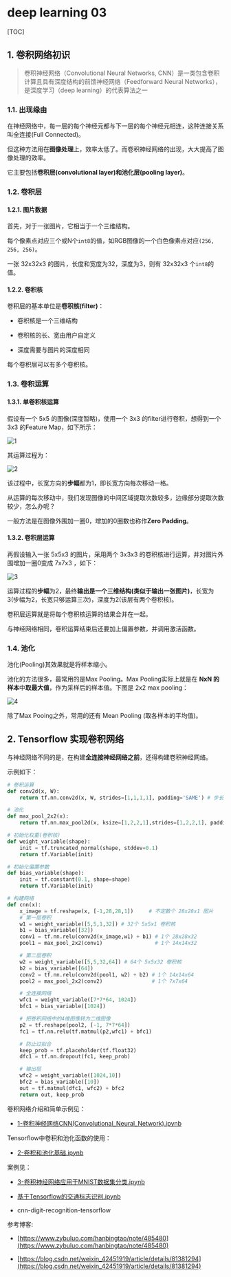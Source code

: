 # deep learning 03

[TOC]

## 1. 卷积网络初识

> 卷积神经网络（Convolutional Neural Networks, CNN）是一类包含卷积计算且具有深度结构的前馈神经网络（Feedforward Neural Networks），是深度学习（deep learning）的代表算法之一

### 1.1. 出现缘由

在神经网络中，每一层的每个神经元都与下一层的每个神经元相连，这种连接关系叫全连接(Full Connected)。

但这种方法用在**图像处理**上，效率太低了。而卷积神经网络的出现，大大提高了图像处理的效率。

它主要包括**卷积层(convolutional layer)**和**池化层(pooling layer)**。

### 1.2. 卷积层

#### 1.2.1. 图片数据

首先，对于一张图片，它相当于一个三维结构。

每个像素点对应三个或N个`int8`的值，如RGB图像的一个白色像素点对应`(256, 256, 256)`。

一张 32x32x3 的图片，长度和宽度为32，深度为3，则有 32x32x3 个`int8`的值。

#### 1.2.2. 卷积核

卷积层的基本单位是**卷积核(filter)**：

- 卷积核是一个三维结构

- 卷积核的长、宽由用户自定义

- 深度需要与图片的深度相同

每个卷积层可以有多个卷积核。

### 1.3. 卷积运算

#### 1.3.1. 单卷积核运算

假设有一个 5x5 的图像(深度暂略)，使用一个 3x3 的filter进行卷积，想得到一个 3x3 的Feature Map，如下所示：

![1](images\README1.png)

其运算过程为：

![2](images\README2.gif)

该过程中，长宽方向的**步幅**都为1，即长宽方向每次移动一格。

从运算的每次移动中，我们发现图像的中间区域提取次数较多，边缘部分提取次数较少，怎么办呢？

一般方法是在图像外围加一圈0，增加的0圈数也称作**Zero Padding**。

#### 1.3.2. 卷积层运算

再假设输入一张 5x5x3 的图片，采用两个 3x3x3 的卷积核进行运算，并对图片外围增加一圈0变成 7x7x3 ，如下：

![3](images\README3.gif)

运算过程的**步幅**为2，最终**输出是一个三维结构(类似于输出一张图片)**，长宽为3(步幅为2，长宽只够运算三次)，深度为2(该层有两个卷积核)。

卷积层运算就是将每个卷积核运算的结果合并在一起。

与神经网络相同，卷积运算结束后还要加上偏置参数，并调用激活函数。

### 1.4. 池化

池化(Pooling)其效果就是将样本缩小。

池化的方法很多，最常用的是Max Pooling。Max Pooling实际上就是在 **NxN 的样本**中**取最大值**，作为采样后的样本值。下图是 2x2 max pooling：

![4](images\README4.png)

除了Max Pooing之外，常用的还有 Mean Pooling (取各样本的平均值)。

## 2. Tensorflow 实现卷积网络

与神经网络不同的是，在构建**全连接神经网络之前**，还得构建卷积神经网络。

示例如下：

```py
# 卷积运算
def conv2d(x, W):
    return tf.nn.conv2d(x, W, strides=[1,1,1,1], padding='SAME') # 步长为1，补零

# 池化
def max_pool_2x2(x):
    return tf.nn.max_pool2d(x, ksize=[1,2,2,1],strides=[1,2,2,1], padding='SAME') # 2x2池化 步长为2 补零

# 初始化权重(卷积核)
def weight_variable(shape):
    init = tf.truncated_normal(shape, stddev=0.1)
    return tf.Variable(init)

# 初始化偏置参数
def bias_variable(shape):
    init = tf.constant(0.1, shape=shape)
    return tf.Variable(init)

# 构建网络
def cnn(x):
    x_image = tf.reshape(x, [-1,28,28,1])     # 不定数个 28x28x1 图片
    # 第一层卷积
    w1 = weight_variable([5,5,1,32]) # 32个 5x5x1 卷积核
    b1 = bias_variable([32])
    conv1 = tf.nn.relu(conv2d(x_image,w1) + b1) # 1个 28x28x32
    pool1 = max_pool_2x2(conv1)                 # 1个 14x14x32

    # 第二层卷积
    w2 = weight_variable([5,5,32,64]) # 64个 5x5x32 卷积核
    b2 = bias_variable([64])
    conv2 = tf.nn.relu(conv2d(pool1, w2) + b2) # 1个 14x14x64
    pool2 = max_pool_2x2(conv2)                # 1个 7x7x64

    # 全连接网络
    wfc1 = weight_variable([7*7*64, 1024])
    bfc1 = bias_variable([1024])

    # 把卷积网络中的4维图像转为二维图像
    p2 = tf.reshape(pool2, [-1, 7*7*64])
    fc1 = tf.nn.relu(tf.matmul(p2,wfc1) + bfc1)

    # 防止过拟合
    keep_prob = tf.placeholder(tf.float32)
    dfc1 = tf.nn.dropout(fc1, keep_prob)

    # 输出层
    wfc2 = weight_variable([1024,10])
    bfc2 = bias_variable([10])
    out = tf.matmul(dfc1, wfc2) + bfc2
    return out, keep_prob
```

卷积网络介绍和简单示例见：

- [1-卷积神经网络CNN(Convolutional_Neural_Network).ipynb](1-卷积神经网络CNN(Convolutional_Neural_Network).ipynb)

Tensorflow中卷积和池化函数的使用：

- [2-卷积和池化基础.ipynb](2-卷积和池化基础.ipynb)

案例见：

- [3-卷积神经网络应用于MNIST数据集分类.ipynb](3-卷积神经网络应用于MNIST数据集分类.ipynb)

- [基于Tensorflow的交通标志识别.ipynb](基于Tensorflow的交通标志识别.ipynb)

- cnn-digit-recognition-tensorflow

参考博客:

- [https://www.zybuluo.com/hanbingtao/note/485480](https://www.zybuluo.com/hanbingtao/note/485480)

- [https://blog.csdn.net/weixin_42451919/article/details/81381294](https://blog.csdn.net/weixin_42451919/article/details/81381294)

